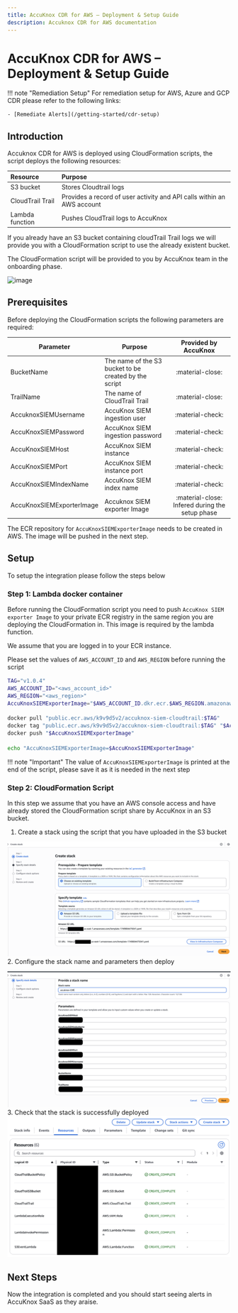 ```yaml
---
title: AccuKnox CDR for AWS – Deployment & Setup Guide
description: Accuknox CDR for AWS documentation
---
```


# AccuKnox CDR for AWS – Deployment & Setup Guide

!!! note "Remediation Setup"
    For remediation setup for AWS, Azure and GCP CDR please refer to the following links:

    - [Remediate Alerts](/getting-started/cdr-setup)

## **Introduction**
Accuknox CDR for AWS is deployed using CloudFormation scripts, the script deploys the following resources:

| Resource    | Purpose |
| :-------- | :------- |
| S3 bucket | Stores Cloudtrail logs |
| CloudTrail Trail | Provides a record of user activity and API calls within an AWS account |
| Lambda function | Pushes CloudTrail logs to AccuKnox |

If you already have an S3 bucket containing cloudTrail Trail logs we will provide you with a CloudFormation script to use the already existent bucket.

The CloudFormation script will be provided to you by AccuKnox team in the onboarding phase.

![image](https://i.ibb.co/zTspWF6K/image.png)

## **Prerequisites**
Before deploying the CloudFormation scripts the following parameters are required:

|Parameter|Purpose|Provided by AccuKnox|
|---|---|:---:|
|BucketName| The name of the S3 bucket to be created by the script| :material-close: |
|TrailName| The name of CloudTrail Trail| :material-close: |
|AccuknoxSIEMUsername|AccuKnox SIEM ingestion user| :material-check: |
|AccuKnoxSIEMPassword|AccuKnox SIEM ingestion password| :material-check: |
|AccuKnoxSIEMHost|AccuKnox SIEM instance| :material-check: |
|AccuKnoxSIEMPort|AccuKnox SIEM instance port| :material-check: |
|AccuKnoxSIEMIndexName|AccuKnox SIEM index name| :material-check: |
|AccuKnoxSIEMExporterImage|Accuknox SIEM exporter Image| :material-close:  Infered during the setup phase|

The ECR repository for `AccuKnoxSIEMExporterImage` needs to be created in AWS. The image will be pushed in the next step.
## **Setup**

To setup the integration please follow the steps below

### **Step 1: Lambda docker container**

Before running the CloudFormation script you need to push `AccuKnox SIEM exporter Image` to your private ECR registry in the same region you are deploying the CloudFormation in.
This image is required by the lambda function.

We assume that you are logged in to your ECR instance.

Please set the values of `AWS_ACCOUNT_ID` and `AWS_REGION` before running the script

```bash
TAG="v1.0.4"
AWS_ACCOUNT_ID="<aws_account_id>"
AWS_REGION="<aws_region>"
AccuKnoxSIEMExporterImage="$AWS_ACCOUNT_ID.dkr.ecr.$AWS_REGION.amazonaws.com/default/accuknox-siem-cloudtrail:$TAG"

docker pull "public.ecr.aws/k9v9d5v2/accuknox-siem-cloudtrail:$TAG"
docker tag "public.ecr.aws/k9v9d5v2/accuknox-siem-cloudtrail:$TAG" "$AccuKnoxSIEMExporterImage"
docker push "$AccuKnoxSIEMExporterImage"

echo "AccuKnoxSIEMExporterImage=$AccuKnoxSIEMExporterImage"
```

!!! note "Important"
    The value of `AccuKnoxSIEMExporterImage` is printed at the end of the script, please save it as it is needed in the next step

### **Step 2: CloudFormation Script**

In this step we assume that you have an AWS console access and have already stored the CloudFormation script share by AccuKnox in an S3 bucket.

1. Create a stack using the script that you have uploaded in the S3 bucket

![](images/aws-cdr-onboarding-1.png)
2. Configure the stack name and parameters then deploy

![](images/aws-cdr-onboarding-2.png)
3. Check that the stack is successfully deployed
![](images/aws-cdr-onboarding-3.png)

## **Next Steps**

Now the integration is completed and you should start seeing alerts in AccuKnox SaaS as they araise.

